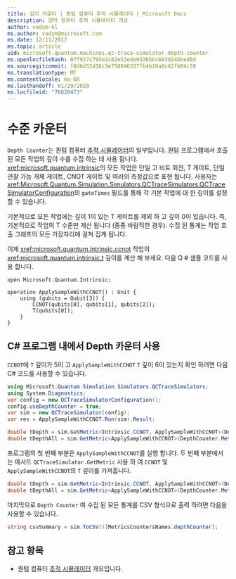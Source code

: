 ```yaml
---
title: 깊이 카운터 | 퀀텀 컴퓨터 추적 시뮬레이터 | Microsoft Docs
description: 양자 컴퓨터 추적 시뮬레이터 개요
author: vadym-kl
ms.author: vadym@microsoft.com
ms.date: 12/11/2017
ms.topic: article
uid: microsoft.quantum.machines.qc-trace-simulator.depth-counter
ms.openlocfilehash: 07f927c794e2c62e53e4e053b5bc683d24bbed8d
ms.sourcegitcommit: f8d6d32d16c3e758046337fb4b16a8c42fb04c39
ms.translationtype: MT
ms.contentlocale: ko-KR
ms.lasthandoff: 01/29/2020
ms.locfileid: "76820473"
---
```

# <a name="depth-counter"></a>수준 카운터

`Depth Counter`는 퀀텀 컴퓨터 [추적 시뮬레이터](xref:microsoft.quantum.machines.qc-trace-simulator.intro)의 일부입니다.
퀀텀 프로그램에서 호출 된 모든 작업의 깊이 수를 수집 하는 데 사용 됩니다. <xref:microsoft.quantum.intrinsic>의 모든 작업은 단일 고 비트 회전, T 게이트, 단일 관찰 가능 개체 게이트, CNOT 게이트 및 여러의 측정값으로 표현 됩니다. 사용자는 <xref:Microsoft.Quantum.Simulation.Simulators.QCTraceSimulators.QCTraceSimulatorConfiguration>의 `gateTimes` 필드를 통해 각 기본 작업에 대 한 깊이를 설정할 수 있습니다.

기본적으로 모든 작업에는 깊이 1이 있는 T 게이트를 제외 하 고 깊이 0이 있습니다. 즉, 기본적으로 작업의 T 수준만 계산 됩니다 (종종 바람직한 경우). 수집 된 통계는 작업 호출 그래프의 모든 가장자리에 걸쳐 집계 됩니다. 

이제 <xref:microsoft.quantum.intrinsic.ccnot> 작업의 <xref:microsoft.quantum.intrinsic.t> 깊이를 계산 해 보세요. 다음 Q # 샘플 코드를 사용 합니다.

```qsharp
open Microsoft.Quantum.Intrinsic;

operation ApplySampleWithCCNOT() : Unit {
    using (qubits = Qubit[3]) {
        CCNOT(qubits[0], qubits[1], qubits[2]);
        T(qubits[0]);
    }
}
```

## <a name="using-depth-counter-within-a-c-program"></a>C# 프로그램 내에서 Depth 카운터 사용

`CCNOT`에 `T` 깊이가 5이 고 `ApplySampleWithCCNOT` `T` 깊이 6이 있는지 확인 하려면 다음 C# 코드를 사용할 수 있습니다.

```csharp 
using Microsoft.Quantum.Simulation.Simulators.QCTraceSimulators;
using System.Diagnostics;
var config = new QCTraceSimulatorConfiguration();
config.useDepthCounter = true;
var sim = new QCTraceSimulator(config);
var res = ApplySampleWithCCNOT.Run(sim).Result;

double tDepth = sim.GetMetric<Intrinsic.CCNOT, ApplySampleWithCCNOT>(DepthCounter.Metrics.Depth);
double tDepthAll = sim.GetMetric<ApplySampleWithCCNOT>(DepthCounter.Metrics.Depth);
```

프로그램의 첫 번째 부분은 `ApplySampleWithCCNOT`를 실행 합니다. 두 번째 부분에서는 메서드 `QCTraceSimulator.GetMetric` 사용 하 여 `CCNOT` 및 `ApplySampleWithCCNOT`의 `T` 깊이를 가져옵니다. 

```csharp
double tDepth = sim.GetMetric<Intrinsic.CCNOT, ApplySampleWithCCNOT>(DepthCounter.Metrics.Depth);
double tDepthAll = sim.GetMetric<ApplySampleWithCCNOT>(DepthCounter.Metrics.Depth);
```

마지막으로 `Depth Counter` 여 수집 된 모든 통계를 CSV 형식으로 출력 하려면 다음을 사용할 수 있습니다.
```csharp
string csvSummary = sim.ToCSV()[MetricsCountersNames.depthCounter];
```

## <a name="see-also"></a>참고 항목 ##

- 퀀텀 컴퓨터 [추적 시뮬레이터](xref:microsoft.quantum.machines.qc-trace-simulator.intro) 개요입니다.
